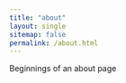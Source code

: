 ```yaml
---
title: "about"
layout: single
sitemap: false
permalink: /about.html
---
```


Beginnings of an about page
